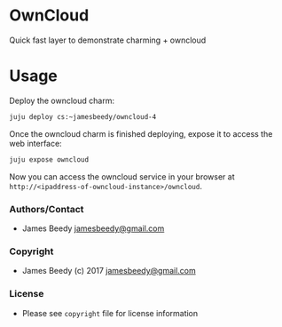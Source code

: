 # OwnCloud

Quick fast layer to demonstrate charming + owncloud

# Usage

Deploy the owncloud charm:
```bash
juju deploy cs:~jamesbeedy/owncloud-4
```

Once the owncloud charm is finished deploying, expose it to access the web interface:
```bash
juju expose owncloud
```

Now you can access the owncloud service in your browser at `http://<ipaddress-of-owncloud-instance>/owncloud`.


### Authors/Contact
* James Beedy <jamesbeedy@gmail.com>

### Copyright
* James Beedy (c) 2017 <jamesbeedy@gmail.com>

### License
* Please see `copyright` file for license information
